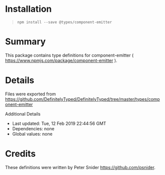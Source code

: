 # Installation
> `npm install --save @types/component-emitter`

# Summary
This package contains type definitions for component-emitter ( https://www.npmjs.com/package/component-emitter ).

# Details
Files were exported from https://github.com/DefinitelyTyped/DefinitelyTyped/tree/master/types/component-emitter

Additional Details
 * Last updated: Tue, 12 Feb 2019 22:44:56 GMT
 * Dependencies: none
 * Global values: none

# Credits
These definitions were written by Peter Snider <https://github.com/psnider>.
